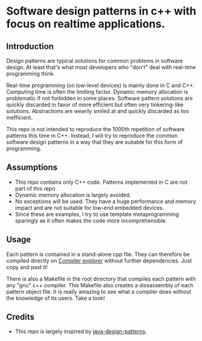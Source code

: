 # Software design patterns in c++ with focus on realtime applications.

## Introduction
Design patterns are typical solutions for common problems in software design. At least that's what most developers who "don't" deal with real-time programming think.

Real-time programming (on low-level devices) is mainly done in C and C++. Computing time is often the limiting factor. Dynamic memory allocation is problematic if not forbidden in some places. Software pattern solutions are quickly discarded in favor of more efficient but often very tinkering-like solutions. Abstractions are wearily smiled at and quickly discarded as too inefficient.

This repo is not intended to reproduce the 1000th repetition of software patterns this time in C++. Instead, I will try to reproduce the common software design patterns in a way that they are suitable for this form of programming.

## Assumptions
* This repo contains only C++ code. Patterns implemented in C are not part of this repo. 
* Dynamic memory allocation is largely avoided.
* No exceptions will be used. They have a huge performance and memory impact and are not suitable for low-end embedded devices.
* Since these are examples, I try to use template metaprogramming sparingly as it often makes the code more incomprehensible.

## Usage
Each pattern is contained in a stand-alone cpp file. They can therefore be compiled directly on [Compiler explorer](https://godbolt.org/) without further dependencies. Just copy and past it!

There is also a Makefile in the root directory that compiles each pattern with any "gnu" c++ compiler. This Makefile also creates a dissassembly of each pattern object file. It is really amazing to see what a compiler does without the knowledge of its users. Take a look!

## Credits
* This repo is largely inspired by [java-design-patterns](https://github.com/iluwatar/java-design-patterns).
